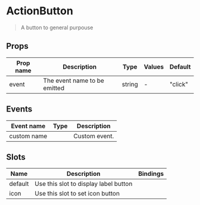 # ActionButton

> A button to general purpouse

## Props

| Prop name | Description                  | Type   | Values | Default |
| --------- | ---------------------------- | ------ | ------ | ------- |
| event     | The event name to be emitted | string | -      | "click" |

## Events

| Event name  | Type | Description   |
| ----------- | ---- | ------------- |
| custom name |      | Custom event. |

## Slots

| Name    | Description                           | Bindings |
| ------- | ------------------------------------- | -------- |
| default | Use this slot to display label button |          |
| icon    | Use this slot to set icon button      |          |
